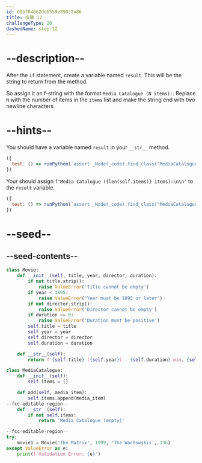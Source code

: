 ```yaml
---
id: 68b704862dd6559e890c2a86
title: 步驟 12
challengeType: 20
dashedName: step-12
---
```


# --description--

After the `if` statement, create a variable named `result`. This will be the string to return from the method.

So assign it an f-string with the format `Media Catalogue (N items):`. Replace `N` with the number of items in the `items` list and make the string end with two newline characters.

# --hints--

You should have a variable named `result` in your `__str__` method.

```js
({
  test: () => runPython(`assert _Node(_code).find_class("MediaCatalogue").find_function("__str__").has_variable("result")`)
})
```

Your should assign `f'Media Catalogue ({len(self.items)} items):\n\n'` to the `result` variable.

```js
({
  test: () => runPython(`assert _Node(_code).find_class("MediaCatalogue").find_function("__str__").has_stmt("result = f'Media Catalogue ({len(self.items)} items):\\\\n\\\\n'")`)
})
```

# --seed--

## --seed-contents--

```py
class Movie:
    def __init__(self, title, year, director, duration):
        if not title.strip():
            raise ValueError('Title cannot be empty')
        if year < 1895:
            raise ValueError('Year must be 1895 or later')
        if not director.strip():
            raise ValueError('Director cannot be empty')
        if duration <= 0:
            raise ValueError('Duration must be positive')
        self.title = title
        self.year = year
        self.director = director
        self.duration = duration

    def __str__(self):
        return f'{self.title} ({self.year}) - {self.duration} min, {self.director}'

class MediaCatalogue:
    def __init__(self):
        self.items = []

    def add(self, media_item):
        self.items.append(media_item)
--fcc-editable-region--
    def __str__(self):
        if not self.items:
            return 'Media Catalogue (empty)'

--fcc-editable-region--
try:
    movie1 = Movie('The Matrix', 1999, 'The Wachowskis', 136)
except ValueError as e:
    print(f'Validation Error: {e}')
```
